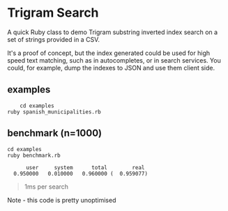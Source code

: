 Trigram Search
===============

A quick Ruby class to demo Trigram substring inverted index search on a set of strings provided in a CSV.

It's a proof of concept, but the index generated could be used for high speed text matching, such as in autocompletes, or in search services. You could, for example, dump the indexes to JSON and use them client side.


examples
---------

		cd examples
  	ruby spanish_municipalities.rb


benchmark (n=1000)
---------

  	cd examples
  	ruby benchmark.rb

	      user     system      total        real
	  0.950000   0.010000   0.960000 (  0.959077)

>1ms per search

Note - this code is pretty unoptimised